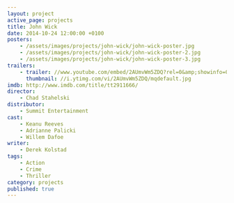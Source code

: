 ```yaml
---
layout: project
active_page: projects
title: John Wick
date: 2014-10-24 12:00:00 +0100
posters:
    - /assets/images/projects/john-wick/john-wick-poster.jpg
    - /assets/images/projects/john-wick/john-wick-poster-2.jpg
    - /assets/images/projects/john-wick/john-wick-poster-3.jpg
trailers:
    - trailer: //www.youtube.com/embed/2AUmvWm5ZDQ?rel=0&amp;showinfo=0
      thumbnail: //i.ytimg.com/vi/2AUmvWm5ZDQ/mqdefault.jpg
imdb: http://www.imdb.com/title/tt2911666/
director:
    - Chad Stahelski
distributor:
    - Summit Entertainment
cast:
    - Keanu Reeves
    - Adrianne Palicki
    - Willem Dafoe
writer:
    - Derek Kolstad
tags:
    - Action
    - Crime
    - Thriller
category: projects
published: true
---
```

